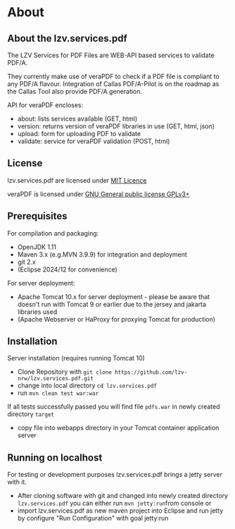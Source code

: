 
# About #

## About the lzv.services.pdf ##

The LZV Services for PDF Files are WEB-API based services to validate PDF/A.

They currently make use of veraPDF to check if a PDF file is compliant to any PDF/A flavour. 
Integration of Callas PDF/A-Pilot is on the roadmap as the Callas Tool also provide PDF/A generation.
    
API for veraPDF encloses:

- about: lists services available (GET, html)
- version: returns version of veraPDF libraries in use (GET, html, json)
- upload: form for uploading PDF to validate
- validate: service for veraPDF validation (POST, html)

## License ##

lzv.services.pdf are licensed under [MIT Licence](LICENSE)

veraPDF is licensed under [GNU General public license GPLv3+](https://docs.verapdf.org/develop/LICENSE.GPL)

## Prerequisites ##

For compilation and packaging:

- OpenJDK 1.11
- Maven 3.x (e.g.MVN 3.9.9) for integration and deployment
- git 2.x
- (Eclipse 2024/12 for convenience)

For server deployment:
 
- Apache Tomcat 10.x for server deployment - please be aware that doesn't run with Tomcat 9 or earlier due to the jersey and jakarta libraries used
- (Apache Webserver or HaProxy for proxying Tomcat for production) 


## Installation ##

Server installation (requires running Tomcat 10) 
- Clone Repository with `git clone https://github.com/lzv-nrw/lzv.services.pdf.git`
- change into local directory `cd lzv.services.pdf`
- run `mvn clean test war:war`

If all tests successfully passed you will find file `pdfs.war` in newly created directory `target`

- copy file into webapps directory in your Tomcat container application server

## Running on localhost ##

For testing or development purposes lzv.services.pdf brings a jetty server with it. 

- After cloning software with git and changed into newly created directory `lzv.services.pdf` you can either run `mvn jetty:run`from console or
- import lzv.services.pdf as new maven project into Eclipse and run jetty by configure "Run Configuration" with goal jetty:run
  

